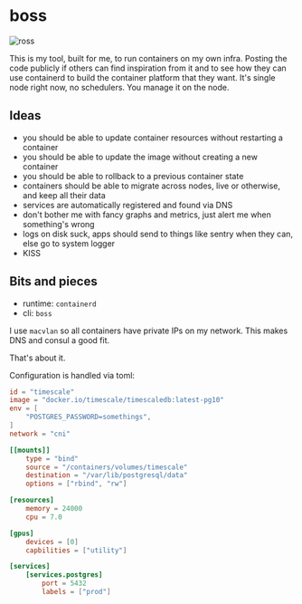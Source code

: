 # boss

![ross](http://gifs.joelglovier.com/boss/like-a-ross.gif)

This is my tool, built for me, to run containers on my own infra.
Posting the code publicly if others can find inspiration from it and to see how they can use containerd to build the container platform that they want.
It's single node right now, no schedulers.
You manage it on the node.

## Ideas

* you should be able to update container resources without restarting a container
* you should be able to update the image without creating a new container
* you should be able to rollback to a previous container state
* containers should be able to migrate across nodes, live or otherwise, and keep all their data
* services are automatically registered and found via DNS
* don't bother me with fancy graphs and metrics, just alert me when something's wrong
* logs on disk suck, apps should send to things like sentry when they can, else go to system logger
* KISS

## Bits and pieces

* runtime: `containerd`
* cli: `boss`

I use `macvlan` so all containers have private IPs on my network.
This makes DNS and consul a good fit.

That's about it.

Configuration is handled via toml:

```toml
id = "timescale"
image = "docker.io/timescale/timescaledb:latest-pg10"
env = [
	"POSTGRES_PASSWORD=somethings",
]
network = "cni"

[[mounts]]
	type = "bind"
	source = "/containers/volumes/timescale"
	destination = "/var/lib/postgresql/data"
	options = ["rbind", "rw"]

[resources]
	memory = 24000
	cpu = 7.0

[gpus]
	devices = [0]
	capbilities = ["utility"]

[services]
	[services.postgres]
		port = 5432
		labels = ["prod"]
```
